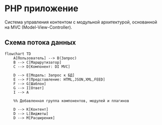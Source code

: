 # PHP приложение

Система управления контентом с модульной архитектурой, основанной на MVC (Model-View-Controller).

## Схема потока данных
```mermaid
flowchart TD
    A[Пользователь] --> B(Запрос)
    B --> C[Маршрутизатор]
    C --> D[Компонент: DI MVC]
    
    D --> E[Модель: Запрос к БД]
    E --> F[Представление: HTML,JSON,XML,FEED]
    F --> G[Шаблон]
    G --> I[Ответ]
    I --> A

    %% Добавленная группа компонентов, модулей и плагинов
    
    D --> K[Контент]
    D --> L[Виджеты]
    D --> M[Расширения]
```
